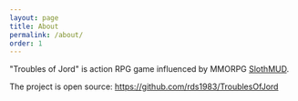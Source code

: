 ```yaml
---
layout: page
title: About
permalink: /about/
order: 1
---
```


"Troubles of Jord" is action RPG game influenced by MMORPG [SlothMUD](https://www.slothmud.org).

The project is open source: <https://github.com/rds1983/TroublesOfJord>